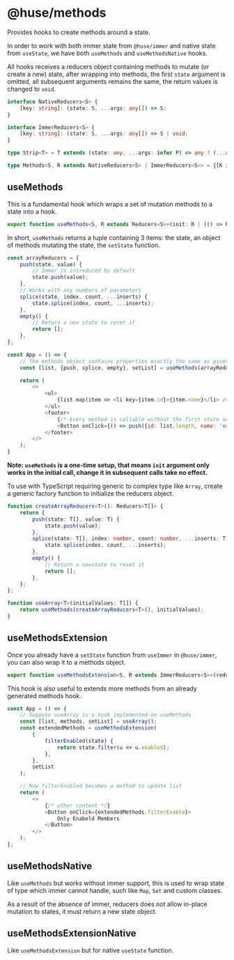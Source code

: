 # @huse/methods

Provides hooks to create methods around a state.

In order to work with both immer state from `@huse/immer` and native state from `useState`, we have both `useMethods` and `useMethodsNative` hooks.

All hooks receives a reducers object containing methods to mutate (or create a new) state, after wrapping into methods,
the first `state` argument is omitted, all subsequent arguments remains the same, the return values is changed to `void`.

```typescript
interface NativeReducers<S> {
    [key: string]: (state: S, ...args: any[]) => S;
}

interface ImmerReducers<S> {
    [key: string]: (state: S, ...args: any[]) => S | void;
}

type Strip<T> = T extends (state: any, ...args: infer P) => any ? (...args: P) => void : never;

type Methods<S, R extends NativeReducers<S> | ImmerReducers<S>> = {[K in keyof R]: Strip<R[K]>};
```

## useMethods

This is a fundamental hook which wraps a set of mutation methods to a state into a hook.

```typescript
export function useMethods<S, R extends Reducers<S>>(init: R | (() => R), initialState: S | (() => S)): [S, Methods<S, R>, SetImmerState<S>]
```

In short, `useMethods` returns a tuple containing 3 items: the state, an object of methods mutating the state, the `setState` function.

```javascript
const arrayReducers = {
    push(state, value) {
        // Immer is introduced by default
        state.push(value);
    },
    // Works with any numbers of parameters
    splice(state, index, count, ...inserts) {
        state.splice(index, count, ...inserts);
    },
    empty() {
        // Return a new state to reset it
        return [];
    },
};

const App = () => {
    // The methods object contains properties exactly the same as given argument
    const [list, {push, splice, empty}, setList] = useMethods(arrayReducers, []);

    return (
        <>
            <ul>
                {list.map(item => <li key={item.id}>{item.name}</li> />)}
            </ul>
            <footer>
                {/* Every method is callable without the first state argument */}
                <Button onClick={() => push({id: list.length, name: 'empty'})}>Create</Button>
            </footer>
        </>
    );
}
```

**Note: `useMethods` is a one-time setup, that means `init` argument only works in the initial call,
change it in subsequent calls take no effect.**

To use with TypeScript requiring generic to complex type like `Array`, create a generic factory function to initialize the reducers object.

```typescript
function createArrayReducers<T>(): Reducers<T[]> {
    return {
        push(state: T[], value: T) {
            state.push(value);
        },
        splice(state: T[], index: number, count: number, ...inserts: T[]) {
            state.splice(index, count, ...inserts);
        },
        empty() {
            // Return a newstate to reset it
            return [];
        },
    };
};

function useArray<T>(initialValues: T[]) {
    return useMethods(createArrayReducers<T>(), initialValues);
}
```

## useMethodsExtension

Once you already have a `setState` function from `useImmer` in `@huse/immer`, you can also wrap it to a methods object.

```typescript
export function useMethodsExtension<S, R extends ImmerReducers<S>>(reducers: R, setState: SetImmerState<S>): Methods<S, R>
```

This hook is also useful to extends more methods from an already generated methods hook.

```javascript
const App = () => {
    // Suppose useArray is a hook implemented on useMethods
    const [list, methods, setList] = useArray();
    const extendedMethods = useMethodsExtension(
        {
            filterEnabled(state) {
                return state.filter(u => u.enabled);
            },
        },
        setList
    );

    // Now filterEnabled becomes a method to update list
    return (
        <>
            {/* other content */}
            <Button onClick={extendedMethods.filterEnable}>
                Only Enabeld Members
            </Button>
        </>
    );
};
```

## useMethodsNative

Like `useMethods` but works without immer support, this is used to wrap state of type which immer cannot handle, such like `Map`, `Set` and custom classes.

As a result of the absence of immer, reducers does not allow in-place mutation to states, it must return a new state object.

## useMethodsExtensionNative

Like `useMethodsExtension` but for native `useState` function.

